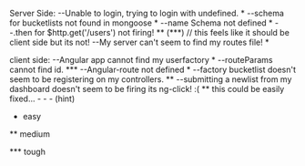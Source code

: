 Server Side:
--Unable to login, trying to login with undefined. *
--schema for bucketlists not found in mongoose *
--name Schema not defined *
--.then for $http.get('/users') not firing! ** (***) // this feels like it should be client side but its not!
--My server can't seem to find my routes file! *

client side:
--Angular app cannot find my userfactory *
--routeParams cannot find id. ***
--Angular-route not defined *
--factory bucketlist doesn't seem to be registering on my controllers. **
--submitting a newlist from my dashboard doesn't seem to be firing its ng-click! :( **  this could be easily fixed...  - - - (hint)
* easy

** medium

*** tough

